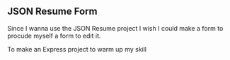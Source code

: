 ## JSON Resume Form

Since I wanna use the JSON Resume project I wish I could make a form to procude myself a form to edit it. 

To make an Express project to warm up my skill
